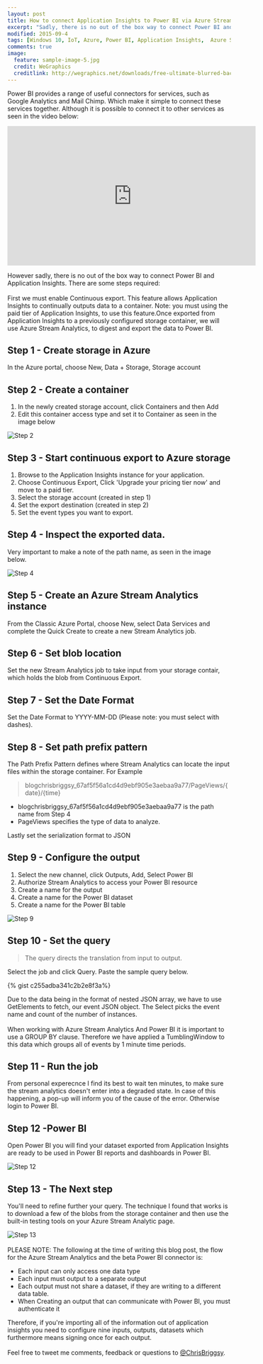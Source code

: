 ```yaml
---
layout: post
title: How to connect Application Insights to Power BI via Azure Stream Analytic
excerpt: "Sadly, there is no out of the box way to connect Power BI and Application Insights, unless we harness the power of Azure Stream Analytics"
modified: 2015-09-4
tags: [Windows 10, IoT, Azure, Power BI, Application Insights,  Azure Stream Analytic]
comments: true
image:
  feature: sample-image-5.jpg
  credit: WeGraphics
  creditlink: http://wegraphics.net/downloads/free-ultimate-blurred-background-pack/
---
```


Power BI provides a range of useful connectors for services, such as Google Analytics and Mail Chimp. Which make it simple to connect these services together. Although it is possible to connect it to other services as seen in the video below:
  
<iframe width="560" height="315" src="https://www.youtube.com/embed/37_z5PCluDo" frameborder="0" allowfullscreen></iframe>

However sadly, there is no out of the box way to connect Power BI and Application Insights. There are some steps required:<br><br>First we must enable Continuous export. This feature allows Application Insights to continually outputs data to a container.  Note:  you must using the paid tier of Application Insights, to use this feature.Once exported from  Application Insights to a previously configured storage container, we will use Azure Stream Analytics, to digest and export the data to Power BI.

## Step 1 - Create storage in Azure

In the Azure portal, choose New, Data + Storage, Storage account

## Step 2 - Create a container

1. In the newly created storage account, click Containers and then Add 
2. Edit this container access type and set it to Container as seen in the image below

![Step 2](/images/AppInsightsPowerBi2-compressor.png)

## Step 3 - Start continuous export to Azure storage

1. Browse to the Application Insights instance for your application.
2. Choose Continuous Export, Click 'Upgrade your pricing tier now' and move to a paid tier.
3. Select the storage account (created in step 1)
4. Set the export destination (created in step 2)
5. Set the event types you want to export. 

## Step 4 - Inspect the exported data. 

Very important to make a note of the path name, as seen in the image below.

![Step 4](/images/AppInsightsPowerBi4-compressor.png)

## Step 5 - Create an Azure Stream Analytics instance

From the Classic Azure Portal, choose New, select Data Services and complete the Quick Create to create a new Stream Analytics job.
 
## Step 6 - Set blob location

Set the new Stream Analytics job to take input from your storage contair, which holds the blob from Continuous Export.

## Step 7 - Set the Date Format

Set the Date Format to YYYY-MM-DD (Please note: you must select with dashes).

## Step 8 - Set path prefix pattern

The Path Prefix Pattern defines where Stream Analytics can locate the input files within the storage container. For Example

> blogchrisbriggsy_67af5f56a1cd4d9ebf905e3aebaa9a77/PageViews/{date}/{time}

* blogchrisbriggsy_67af5f56a1cd4d9ebf905e3aebaa9a77 is the path name from Step 4
* PageViews specifies the type of data to analyze. 

Lastly set the serialization format to JSON

## Step 9 - Configure the output

1. Select the new channel, click Outputs, Add, Select Power BI 
2. Authorize Stream Analytics to access your Power BI resource
3. Create a name for the output
4. Create a name for the Power BI dataset
5. Create a name for the Power BI table

![Step 9](/images/AppInsightsPowerBi9-compressor.png)

## Step 10 - Set the query

> The query directs the translation from input to output.

Select the job and click Query. Paste the sample query below. 

{% gist c255adba341c2b2e8f3a%}

Due to the data being in the format of nested JSON array, we have to use GetElements to fetch, our event JSON object. The Select picks the event name and count of the number of instances. <br><br>When working with Azure Stream Analytics And Power BI it is important to use a GROUP BY clause. Therefore we have applied a TumblingWindow to this data which groups all of events by 1 minute time periods. 

## Step 11 - Run the job

From personal experecnce I find its best to wait ten minutes, to make sure the stream analytics doesn't enter into a degraded state. In case of this happening, a pop-up will inform you of the cause of the error. Otherwise login to Power BI.

## Step 12 -Power BI

Open Power BI you will find your dataset exported from Application Insights are ready to be used in Power BI reports and dashboards in Power BI.

![Step 12](/images/AppInsightsPowerBi12-compressor.png)

## Step 13 - The Next step

You'll need to refine further your query. The technique I found that works is to download a few of the blobs from the storage container and then use the built-in testing tools on your Azure Stream Analytic page.

![Step 13](/images/AppInsightsPowerBi13-compressor.png)<br><br>PLEASE NOTE: The following at the time of writing this blog post, the flow for the Azure Stream Analytics and the beta Power BI connector is:

*   Each input can only access one data type
*   Each input must output to a separate output
*   Each output must not share a dataset, if they are writing to a different data table.
*   When Creating an output that can communicate with Power BI, you must authenticate it

Therefore, if you're importing all of the information out of application insights you need to configure nine inputs, outputs, datasets which furthermore means signing once for each output.<br><br>Feel free to tweet me comments, feedback or questions to [@ChrisBriggsy](https://twitter.com/ChrisBriggsy).